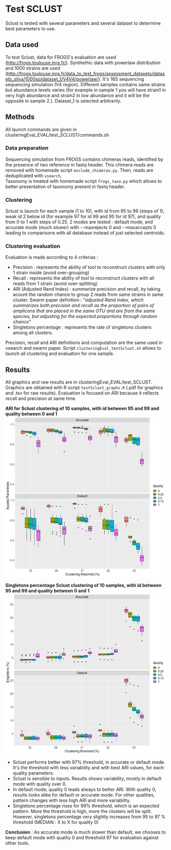 # Test SCLUST 

Sclust is tested with several parameters and several dataset to determine best parameters to use. 

## Data used 

To test Sclust, data for FROGS's evaluation are used (http://frogs.toulouse.inra.fr/). Synthethic data with powerlaw distribution and 1000 strains are used (http://frogs.toulouse.inra.fr/data_to_test_frogs/assessment_datasets/datasets_silva/1000sp/dataset_1/V4V4/powerlaw/). It's 16S sequencing sequencing simulation (V4 region). Different samples contains same strains but abundance levels varies (for example in sample 1 you will have strain1 in very high abundance and strain2 in low abundance and it will be the opposite in sample 2.). Dataset_1 is selected arbitrarily.

## Methods 

All launch commands are given in clusteringEval_EVAL/test_SCLUST/commands.sh 

### Data preparation 
Sequencing simulation from FROGS contains chimeras reads, identified by the presence of two reference in fastq header. This chimera reads are removed with homemade script `exclude_chimeras.py`. 
Then, reads are deduplicated with `vsearch`.  
Taxonomy is treated with homemade script `frogs_taxo.py` which allows to better presentation of taxonomy present in fastq header.

### Clustering  
Sclust is launch for each sample (1 to 10), with id from 95 to 99 (steps of 1), weak id 2 below id (for example 97 for id 99 and 95 for id 97), and quality from 0 to 1 with steps of 0.25. 
2 modes are tested : default mode, and accurate mode (much slower) with --maxrejects 0 and --maxaccepts 0 leading to comparisons with all database instead of just selected centroids. 

### Clustering evaluation 
Evaluation is made according to 4 criterias :  
* Precision : represents the ability of tool to reconstruct clusters with only 1 strain inside (avoid over-grouping) 
* Recall : represents the ability of tool to reconstruct clusters with all reads from 1 strain (avoid over-splitting) 
* ARI (Adjusted Rand Index) : summarize precision and recall, by taking acount the random chance to group 2 reads from same strains in same cluster. 
Swarm paper definition : *"adjusted Rand index, which summarizes both precision and recall as the proportion of pairs of amplicons that are placed in the same OTU and are from the same species, but adjusting for the expected proportions through random chance"* 
* Singletons percentage : represents the rate of singletons clusters among all clusters. 

Precision, recall and ARI definitions and computation are the same used in vsearch and swarm paper. 
Script `clusteringEval_testSclust.sh` allows to launch all clustering and evaluation for one sample. 

## Results 

All graphics and raw results are in clusteringEval_EVAL/test_SCLUST. Graphics are obtained with R script `testSclust_graphs.R` (.pdf for graphics and .tsv for raw results). 
Evaluation is focused on ARI because it reflects recall and precision at same time. 

**ARI for Sclust clustering of 10 samples, with id between 95 and 99 and quality between 0 and 1**
<img src="../clusteringEval_EVAL/test_SCLUST/ari_boxplot.png" width="500">

**Singletons percentage Sclust clustering of 10 samples, with id between 95 and 99 and quality between 0 and 1**
<img src="../clusteringEval_EVAL/test_SCLUST/singletons_boxplot.png" width="500">

* Sclust performs better with 97% threshold, in accurate or default mode. It's the threshold with less variability and with best ARI values, for each quality parameters.
* Sclust is sensible to inputs. Results shows variability, mostly in default mode with quality over 0. 
* In default mode, quality 0 leads always to better ARI. With quality 0, results looks alike for default or accurate mode. For other qualities, pattern changes with less high ARI and more variability. 
* Singletons percentage rises for 99% threshold, which is an expected pattern. More the threshold is high, more the clusters will be split. However, singletons percentage very slightly increases from 95 to 97 % threshold (MEDIAN : X to X for quality 0) 

**Conclusion** : As accurate mode is much slower than default, we chooses to keep default mode with quality 0 and threshold 97 for evaluation against other tools. 



 
